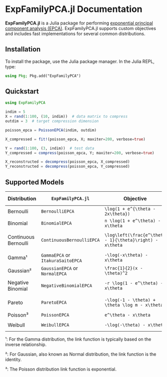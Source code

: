 # ExpFamilyPCA.jl Documentation

**ExpFamilyPCA.jl** is a Julia package for performing [exponential principal component analysis (EPCA)](https://papers.nips.cc/paper_files/paper/2001/hash/f410588e48dc83f2822a880a68f78923-Abstract.html). ExpFamilyPCA.jl supports custom objectives and includes fast implementations for several common distributions.

## Installation

To install the package, use the Julia package manager. In the Julia REPL, type:

```julia
using Pkg; Pkg.add("ExpFamilyPCA")
```

## Quickstart

```julia
using ExpFamilyPCA

indim = 5
X = rand(1:100, (10, indim))  # data matrix to compress
outdim = 3  # target compression dimension

poisson_epca = PoissonEPCA(indim, outdim)

X_compressed = fit!(poisson_epca, X; maxiter=200, verbose=true)

Y = rand(1:100, (3, indim))  # test data
Y_compressed = compress(poisson_epca, Y; maxiter=200, verbose=true)

X_reconstructed = decompress(poisson_epca, X_compressed)
Y_reconstructed = decompress(poisson_epca, Y_compressed)
```

## Supported Models

| Distribution         | `ExpFamilyPCA.jl`                 | Objective                                                         | Link Function `` g(\theta) ``                                    |
|----------------------|-----------------------------------|-------------------------------------------------------------------|------------------------------------------------------------------|
| Bernoulli            | `BernoulliEPCA`                   | `` \log(1 + e^{\theta - 2x\theta}) ``                             | `` \frac{e^\theta}{1 + e^\theta} ``                              |
| Binomial             | `BinomialEPCA`                    | `` n \log(1 + e^\theta) - x\theta ``                              | `` \frac{ne^\theta}{1 + e^\theta} ``                             |
| Continuous Bernoulli | `ContinuousBernoulliEPCA`         | `` \log\left(\frac{e^\theta - 1}{\theta}\right) - x\theta ``      | `` \frac{\theta - 1}{\theta} + \frac{1}{e^\theta - 1} ``         |
| Gamma¹    | `GammaEPCA` or `ItakuraSaitoEPCA` | `` -\log(-x\theta) - x\theta ``                                   | `` -\frac{1}{\theta} ``                                          | 
| Gaussian² | `GaussianEPCA` or `NormalEPCA`    | `` \frac{1}{2}(x - \theta)^2 ``                                   | `` \theta ``                                                     |
| Negative Binomial    | `NegativeBinomialEPCA`            | `` -r \log(1 - e^\theta) - x\theta ``                             | `` \frac{-re^\theta}{e^\theta - 1} ``                            |
| Pareto               | `ParetoEPCA`                      | `` -\log(-1 - \theta) + \theta \log m - x\theta ``                | `` \log m - \frac{1}{\theta + 1} ``                              |
| Poisson³  | `PoissonEPCA`                     | `` e^\theta - x\theta ``                                          | `` e^\theta ``                                                   |
| Weibull              | `WeibullEPCA`                     | `` -\log(-\theta) - x\theta ``                                    | `` -\frac{1}{\theta} ``                                          |

¹: For the Gamma distribution, the link function is typically based on the inverse relationship.  

²: For Gaussian, also known as Normal distribution, the link function is the identity. 
 
³: The Poisson distribution link function is exponential.